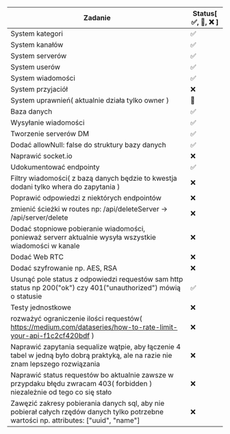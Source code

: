Zadanie | Status[ ✅️, 🚧, ❌️ ]
--- | ---
System kategori | ✅️
System kanałów | ✅️
System serverów | ✅️
System userów | ✅️
System wiadomości | ✅️
System przyjaciół | ❌️
System uprawnień( aktualnie działa tylko owner ) | 🚧
Baza danych |✅️
Wysyłanie wiadomości | ✅️
Tworzenie serverów DM | ✅️
Dodać allowNull: false do struktury bazy danych | ✅️
Naprawić socket.io | ❌️
Udokumentować endpointy | ✅️
Filtry wiadomości( z bazą danych będzie to kwestja dodani tylko whera do zapytania ) | ❌️
Poprawić odpowiedzi z niektórych endpointów | ❌️
zmienić ścieżki w routes np: /api/deleteServer -> /api/server/delete | ❌️
Dodać stopniowe pobieranie wiadomości, ponieważ serverr aktualnie wysyła wszystkie wiadomości w kanale | ❌️
Dodać Web RTC | ❌️
Dodać szyfrowanie np. AES, RSA | ❌️
Usunąć pole status z odpowiedzi requestów sam http status np 200("ok") czy 401("unauthorized") mówią o statusie | ✅️
Testy jednostkowe | ❌️
rozważyć ograniczenie ilości requestów( https://medium.com/dataseries/how-to-rate-limit-your-api-f1c2cf420bdf ) | ❌️
Naprawić zapytania sequalize wątpie, aby łączenie 4 tabel w jedną było dobrą praktyką, ale na razie nie znam lepszego rozwiązania | ❌️
Naprawić status requestów bo aktualnie zawsze w przypdaku błędu zwracam 403( forbidden ) niezależnie od tego co się stało | ❌️
Zawęzić zakresy pobierania danych sql, aby nie pobierał całych rzędów danych tylko potrzebne wartości np. attributes: ["uuid", "name"] | ❌️